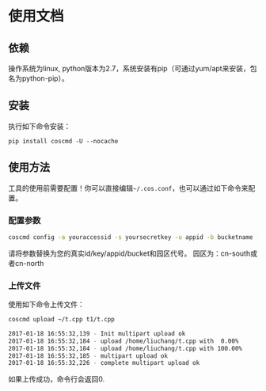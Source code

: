 # 使用文档

## 依赖

操作系统为linux, python版本为2.7，系统安装有pip（可通过yum/apt来安装，包名为python-pip）。

## 安装 

执行如下命令安装：

```
pip install coscmd -U --nocache
```



## 使用方法

工具的使用前需要配置！你可以直接编辑`~/.cos.conf`，也可以通过如下命令来配置。

### 配置参数

```bash
coscmd config -a youraccessid -s yoursecretkey -u appid -b bucketname -r cn-south
```

请将参数替换为您的真实id/key/appid/bucket和园区代号。
园区为：cn-south或者cn-north

### 上传文件

使用如下命令上传文件：

```bash
coscmd upload ~/t.cpp t1/t.cpp 

2017-01-18 16:55:32,139 - Init multipart upload ok
2017-01-18 16:55:32,184 - upload /home/liuchang/t.cpp with  0.00%
2017-01-18 16:55:32,184 - upload /home/liuchang/t.cpp with 100.00%
2017-01-18 16:55:32,185 - multipart upload ok
2017-01-18 16:55:32,226 - complete multipart upload ok
```

如果上传成功，命令行会返回0.
